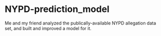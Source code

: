 # NYPD-prediction_model
Me and my friend analyzed the publically-available NYPD allegation data set, and built and improved a model for it. 
